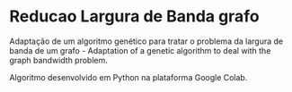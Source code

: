 # Reducao Largura de Banda grafo

Adaptação de um algoritmo genético para tratar o problema da largura de banda de um grafo - Adaptation of a genetic algorithm to deal with the graph bandwidth problem.  

Algoritmo desenvolvido em Python na plataforma Google Colab.
